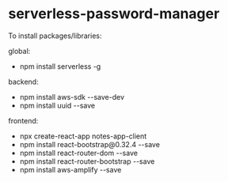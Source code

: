 # serverless-password-manager

To install packages/libraries:

global:
<ul>
<li>npm install serverless -g
</ul>


backend:
<ul>
<li>npm install aws-sdk --save-dev
<li>npm install uuid --save
</ul>

frontend:
<ul>
<li>npx create-react-app notes-app-client
<li>npm install react-bootstrap@0.32.4 --save
<li>npm install react-router-dom --save
<li>npm install react-router-bootstrap --save
<li>npm install aws-amplify --save
</ul>
